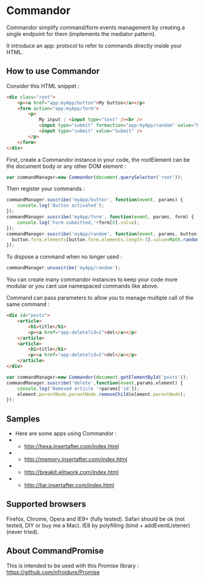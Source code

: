 Commandor
==============

Commandor simplify command/form events management by creating a single endpoint
 for them (implements the mediator pattern).

It introduce an app: protocol to refer to commands directly inside your HTML.

How to use Commandor
--------------

Consider this HTML snippet :
```html
<div class="root">
	<p><a href="app:myApp/button">My button</a></p>
	<form action="app:myApp/form">
		<p>
			My input : <input type="text" /><br />
			<input type="submit" formaction="app:myApp/random" value="Random" />
			<input type="submit" value="Submit" />
		</p>
	</form>
</div>
```

First, create a Commandor instance in your code, the rootElement can be the
 document body or any other DOM element :

```js
var commandManager=new Commandor(document.querySelector('root'));
```

Then register your commands :
```js
commandManager.suscribe('myApp/button', function(event, params) {
	console.log('Button activated');
});
commandManager.suscribe('myApp/form', function(event, params, form) {
	console.log('Form submitted,'+form[0].value);
});
commandManager.suscribe('myApp/random', function(event, params, button) {
  button.form.elements[button.form.elements.length-3].value=Math.random();
});
```

To dispose a command when no longer used :

```js
commandManager.unsuscribe('myApp/random');
```

You can create many commandor instances to keep your code more modular or you
cant use namespaced commands like above.

Command can pass parameters to allow you to manage multiple call of the same command :

```html
<div id="posts">
	<article>
		<h1>title</h1>
		<p><a href="app:delete?id=1">del</a></p>
	</article>
	<article>
		<h1>title</h1>
		<p><a href="app:delete?id=2">del</a></p>
	</article>
</div>
```

```js
var commandManager=new Commandor(document.getElementById('posts'));
commandManager.suscribe('delete',function(event,params,element) {
	console.log('Removed article '+params['id']);
	element.parentNode.parentNode.removeChild(element.parentNode);
});
```

Samples
--------------
*	Here are some apps using Commandor :
* * http://hexa.insertafter.com/index.html
* * http://memory.insertafter.com/index.html
* * http://breakit.elitwork.com/index.html
* * http://liar.insertafter.com/index.html

Supported browsers
--------------
Firefox, Chrome, Opera and IE9+ (fully tested).
Safari should be ok (not tested, DIY or buy me a Mac).
IE8 by polyfilling (bind + addEventListener) (never tried).

About CommandPromise
--------------
This is intended to be used with this Promise library : https://github.com/nfroidure/Promise
